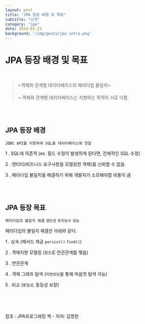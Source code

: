 ```yaml
---
layout: post
title: "JPA 등장 배경 및 목표"
subtitle: "소개"
category: "jpa"
date: 2024-01-23
background: '/img/posts/jpa intro.png'
---
```


# JPA 등장 배경 및 목표

<br>

> ⭐객체와 관계형 데이터베이스의 패러다임 불일치⭐
>
> = 객체와 관계형 데이터베이스는 지향하는 목적이 서로 다름
> 

<br>
<br>

## JPA 등장 배경

`JDBC API를 이용하여 SQL을 데이터베이스에 전달`

1 . SQL에 의존적 (ex. 필드 수정이 발생하게 된다면, 전체적인 SQL 수정)

2 . 엔티티(비즈니스 요구사항을 모델링한 객체)를 신뢰할 수 없음

3 . 패러다임 불일치를 해결하기 위해 개발자가 소모해야할 비용이 큼

<br>
<br>

## JPA 등장 목표

`패러다임의 불일치 해결` `생산성` `유지보수` `성능`


패러다임의 불일치 해결은 아래와 같다.

1 . 상속 (메서드 제공 `persist()` `find()`)

2 . 객체지향 모델링 (`참조`로 연관관계를 맺음)

3 . 연관관계

4 . 객체 그래프 탐색 (`지연로딩`을 통해 마음껏 탐색 가능)

5 . 비교 (`동일성`, 동등성 보장)

<br>
<br>
<br> 

참조 : JPA프로그래밍 책 - 저자: 김영한

